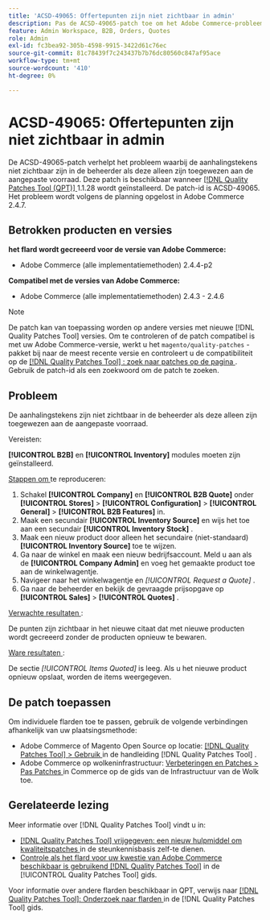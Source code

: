 ```yaml
---
title: 'ACSD-49065: Offertepunten zijn niet zichtbaar in admin'
description: Pas de ACSD-49065-patch toe om het Adobe Commerce-probleem op te lossen, waarbij de aanhalingstekens niet zichtbaar zijn in de beheerder als ze alleen zijn toegewezen aan de aangepaste voorraad.
feature: Admin Workspace, B2B, Orders, Quotes
role: Admin
exl-id: fc3bea92-305b-4598-9915-3422d61c76ec
source-git-commit: 81c78439f7c243437b7b76dc80560c847af95ace
workflow-type: tm+mt
source-wordcount: '410'
ht-degree: 0%

---
```


# ACSD-49065: Offertepunten zijn niet zichtbaar in admin

De ACSD-49065-patch verhelpt het probleem waarbij de aanhalingstekens niet zichtbaar zijn in de beheerder als deze alleen zijn toegewezen aan de aangepaste voorraad. Deze patch is beschikbaar wanneer [[!DNL Quality Patches Tool (QPT)] ](https://experienceleague.adobe.com/en/docs/commerce-knowledge-base/kb/announcements/commerce-announcements/magento-quality-patches-released-new-tool-to-self-serve-quality-patches) 1.1.28 wordt geïnstalleerd. De patch-id is ACSD-49065. Het probleem wordt volgens de planning opgelost in Adobe Commerce 2.4.7.

## Betrokken producten en versies

**het flard wordt gecreeerd voor de versie van Adobe Commerce:**

* Adobe Commerce (alle implementatiemethoden) 2.4.4-p2

**Compatibel met de versies van Adobe Commerce:**

* Adobe Commerce (alle implementatiemethoden) 2.4.3 - 2.4.6

>[!NOTE]
>
>De patch kan van toepassing worden op andere versies met nieuwe [!DNL Quality Patches Tool] versies. Om te controleren of de patch compatibel is met uw Adobe Commerce-versie, werkt u het `magento/quality-patches` -pakket bij naar de meest recente versie en controleert u de compatibiliteit op de [[!DNL Quality Patches Tool] : zoek naar patches op de pagina ](https://experienceleague.adobe.com/tools/commerce-quality-patches/index.html) . Gebruik de patch-id als een zoekwoord om de patch te zoeken.

## Probleem

De aanhalingstekens zijn niet zichtbaar in de beheerder als deze alleen zijn toegewezen aan de aangepaste voorraad.

Vereisten:

**[!UICONTROL B2B]** en **[!UICONTROL Inventory]** modules moeten zijn geïnstalleerd.

<u> Stappen om </u> te reproduceren:

1. Schakel **[!UICONTROL Company]** en **[!UICONTROL B2B Quote]** onder **[!UICONTROL Stores]** > **[!UICONTROL Configuration]** > **[!UICONTROL General]** > **[!UICONTROL B2B Features]** in.
1. Maak een secundair **[!UICONTROL Inventory Source]** en wijs het toe aan een secundair **[!UICONTROL Inventory Stock]** .
1. Maak een nieuw product door alleen het secundaire (niet-standaard) **[!UICONTROL Inventory Source]** toe te wijzen.
1. Ga naar de winkel en maak een nieuw bedrijfsaccount. Meld u aan als de **[!UICONTROL Company Admin]** en voeg het gemaakte product toe aan de winkelwagentje.
1. Navigeer naar het winkelwagentje en *[!UICONTROL Request a Quote]* .
1. Ga naar de beheerder en bekijk de gevraagde prijsopgave op **[!UICONTROL Sales]** > **[!UICONTROL Quotes]** .

<u> Verwachte resultaten </u>:

De punten zijn zichtbaar in het nieuwe citaat dat met nieuwe producten wordt gecreeerd zonder de producten opnieuw te bewaren.

<u> Ware resultaten </u>:

De sectie *[!UICONTROL Items Quoted]* is leeg. Als u het nieuwe product opnieuw opslaat, worden de items weergegeven.

## De patch toepassen

Om individuele flarden toe te passen, gebruik de volgende verbindingen afhankelijk van uw plaatsingsmethode:

* Adobe Commerce of Magento Open Source op locatie: [[!DNL Quality Patches Tool]  > Gebruik ](/help/tools/quality-patches-tool/usage.md) in de handleiding [!DNL Quality Patches Tool] .
* Adobe Commerce op wolkeninfrastructuur: [ Verbeteringen en Patches > Pas Patches ](https://experienceleague.adobe.com/docs/commerce-cloud-service/user-guide/develop/upgrade/apply-patches.html) in Commerce op de gids van de Infrastructuur van de Wolk toe.

## Gerelateerde lezing

Meer informatie over [!DNL Quality Patches Tool] vindt u in:

* [[!DNL Quality Patches Tool]  vrijgegeven: een nieuw hulpmiddel om kwaliteitspatches ](https://experienceleague.adobe.com/en/docs/commerce-knowledge-base/kb/announcements/commerce-announcements/magento-quality-patches-released-new-tool-to-self-serve-quality-patches) in de steunkennisbasis zelf-te dienen.
* [ Controle als het flard voor uw kwestie van Adobe Commerce beschikbaar is gebruikend  [!DNL Quality Patches Tool]](/help/tools/quality-patches-tool/patches-available-in-qpt/check-patch-for-magento-issue-with-magento-quality-patches.md) in de [!UICONTROL Quality Patches Tool] gids.


Voor informatie over andere flarden beschikbaar in QPT, verwijs naar [[!DNL Quality Patches Tool]: Onderzoek naar flarden ](https://experienceleague.adobe.com/tools/commerce-quality-patches/index.html) in de [!DNL Quality Patches Tool] gids.
